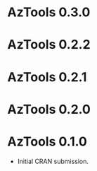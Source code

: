 # AzTools 0.3.0

# AzTools 0.2.2

# AzTools 0.2.1

# AzTools 0.2.0

# AzTools 0.1.0

* Initial CRAN submission.
